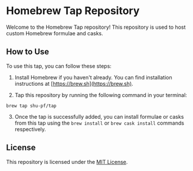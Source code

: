# Homebrew Tap Repository

Welcome to the Homebrew Tap repository! This repository is used to host custom Homebrew formulae and casks.

## How to Use

To use this tap, you can follow these steps:

1. Install Homebrew if you haven't already. You can find installation instructions at [https://brew.sh](https://brew.sh).

2. Tap this repository by running the following command in your terminal:

```shell
brew tap shu-pf/tap
```

3. Once the tap is successfully added, you can install formulae or casks from this tap using the `brew install` or `brew cask install` commands respectively.

## License

This repository is licensed under the [MIT License](LICENSE).
